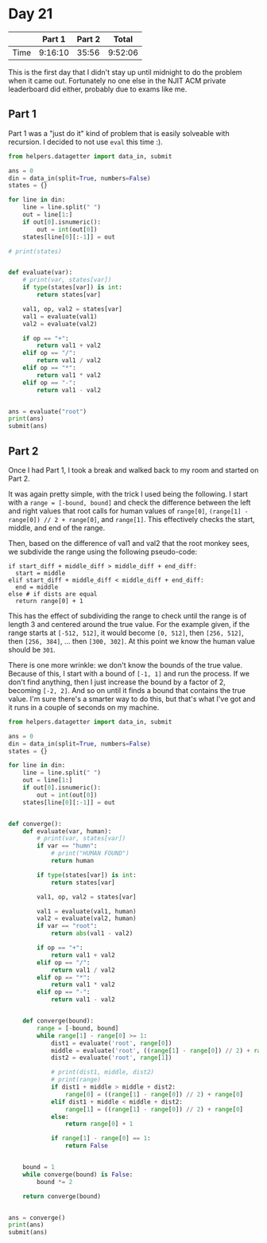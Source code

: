 # Day 21

| | Part 1 | Part 2 | Total |
|---|---|---|---|
|Time|9:16:10|35:56|9:52:06|

This is the first day that I didn't stay up until midnight to do the problem when it came out. Fortunately no one else in the NJIT ACM private leaderboard did either, probably due to exams like me.

## Part 1

Part 1 was a "just do it" kind of problem that is easily solveable with recursion. I decided to not use `eval` this time :).

```python
from helpers.datagetter import data_in, submit

ans = 0
din = data_in(split=True, numbers=False)
states = {}

for line in din:
    line = line.split(" ")
    out = line[1:]
    if out[0].isnumeric():
        out = int(out[0])
    states[line[0][:-1]] = out

# print(states)


def evaluate(var):
    # print(var, states[var])
    if type(states[var]) is int:
        return states[var]

    val1, op, val2 = states[var]
    val1 = evaluate(val1)
    val2 = evaluate(val2)

    if op == "+":
        return val1 + val2
    elif op == "/":
        return val1 / val2
    elif op == "*":
        return val1 * val2
    elif op == "-":
        return val1 - val2


ans = evaluate("root")
print(ans)
submit(ans)
```

## Part 2

Once I had Part 1, I took a break and walked back to my room and started on Part 2.

It was again pretty simple, with the trick I used being the following. I start with a `range = [-bound, bound]` and check the difference between the left and right values that root calls for human values of `range[0]`, `(range[1] - range[0]) // 2 + range[0]`, and `range[1]`. This effectively checks the start, middle, and end of the range.

Then, based on the difference of val1 and val2 that the root monkey sees, we subdivide the range using the following pseudo-code:

```
if start_diff + middle_diff > middle_diff + end_diff:
  start = middle
elif start_diff + middle_diff < middle_diff + end_diff:
  end = middle
else # if dists are equal
  return range[0] + 1
```

This has the effect of subdividing the range to check until the range is of length 3 and centered around the true value. For the example given, if the range starts at `[-512, 512]`, it would become `[0, 512]`, then `[256, 512]`, then `[256, 384]`, ... then `[300, 302]`. At this point we know the human value should be `301`.

There is one more wrinkle: we don't know the bounds of the true value. Because of this, I start with a bound of `[-1, 1]` and run the process. If we don't find anything, then I just increase the bound by a factor of 2, becoming `[-2, 2]`. And so on until it finds a bound that contains the true value. I'm sure there's a smarter way to do this, but that's what I've got and it runs in a couple of seconds on my machine.

```python
from helpers.datagetter import data_in, submit

ans = 0
din = data_in(split=True, numbers=False)
states = {}

for line in din:
    line = line.split(" ")
    out = line[1:]
    if out[0].isnumeric():
        out = int(out[0])
    states[line[0][:-1]] = out


def converge():
    def evaluate(var, human):
        # print(var, states[var])
        if var == "humn":
            # print("HUMAN FOUND")
            return human

        if type(states[var]) is int:
            return states[var]

        val1, op, val2 = states[var]

        val1 = evaluate(val1, human)
        val2 = evaluate(val2, human)
        if var == "root":
            return abs(val1 - val2)

        if op == "+":
            return val1 + val2
        elif op == "/":
            return val1 / val2
        elif op == "*":
            return val1 * val2
        elif op == "-":
            return val1 - val2


    def converge(bound):
        range = [-bound, bound]
        while range[1] - range[0] >= 1:
            dist1 = evaluate('root', range[0])
            middle = evaluate('root', ((range[1] - range[0]) // 2) + range[0])
            dist2 = evaluate('root', range[1])

            # print(dist1, middle, dist2)
            # print(range)
            if dist1 + middle > middle + dist2:
                range[0] = ((range[1] - range[0]) // 2) + range[0]
            elif dist1 + middle < middle + dist2:
                range[1] = ((range[1] - range[0]) // 2) + range[0]
            else:
                return range[0] + 1

            if range[1] - range[0] == 1:
                return False


    bound = 1
    while converge(bound) is False:
        bound *= 2

    return converge(bound)


ans = converge()
print(ans)
submit(ans)
```
